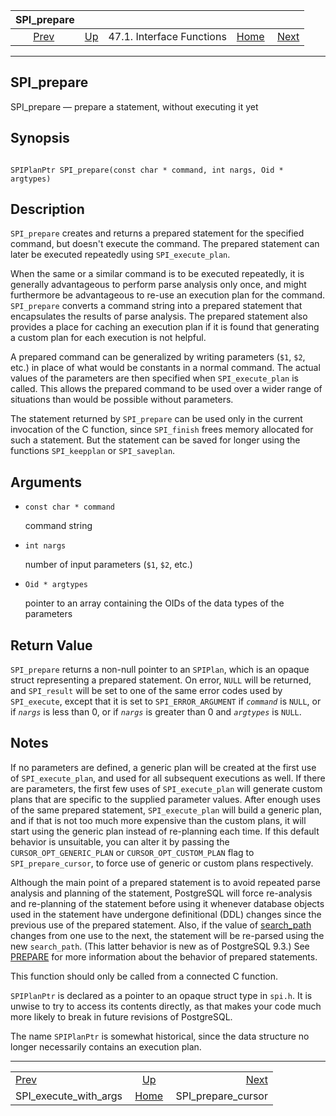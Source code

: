 <!--?xml version="1.0" encoding="UTF-8" standalone="no"?-->

|                           SPI\_prepare                          |                                                      |                           |                                                       |                                                           |
| :-------------------------------------------------------------: | :--------------------------------------------------- | :-----------------------: | ----------------------------------------------------: | --------------------------------------------------------: |
| [Prev](spi-spi-execute-with-args.html "SPI_execute_with_args")  | [Up](spi-interface.html "47.1. Interface Functions") | 47.1. Interface Functions | [Home](index.html "PostgreSQL 17devel Documentation") |  [Next](spi-spi-prepare-cursor.html "SPI_prepare_cursor") |

***

## SPI\_prepare

SPI\_prepare — prepare a statement, without executing it yet

## Synopsis

```

SPIPlanPtr SPI_prepare(const char * command, int nargs, Oid * argtypes)
```

## Description

`SPI_prepare` creates and returns a prepared statement for the specified command, but doesn't execute the command. The prepared statement can later be executed repeatedly using `SPI_execute_plan`.

When the same or a similar command is to be executed repeatedly, it is generally advantageous to perform parse analysis only once, and might furthermore be advantageous to re-use an execution plan for the command. `SPI_prepare` converts a command string into a prepared statement that encapsulates the results of parse analysis. The prepared statement also provides a place for caching an execution plan if it is found that generating a custom plan for each execution is not helpful.

A prepared command can be generalized by writing parameters (`$1`, `$2`, etc.) in place of what would be constants in a normal command. The actual values of the parameters are then specified when `SPI_execute_plan` is called. This allows the prepared command to be used over a wider range of situations than would be possible without parameters.

The statement returned by `SPI_prepare` can be used only in the current invocation of the C function, since `SPI_finish` frees memory allocated for such a statement. But the statement can be saved for longer using the functions `SPI_keepplan` or `SPI_saveplan`.

## Arguments

* `const char * command`

    command string

* `int nargs`

    number of input parameters (`$1`, `$2`, etc.)

* `Oid * argtypes`

    pointer to an array containing the OIDs of the data types of the parameters

## Return Value

`SPI_prepare` returns a non-null pointer to an `SPIPlan`, which is an opaque struct representing a prepared statement. On error, `NULL` will be returned, and `SPI_result` will be set to one of the same error codes used by `SPI_execute`, except that it is set to `SPI_ERROR_ARGUMENT` if *`command`* is `NULL`, or if *`nargs`* is less than 0, or if *`nargs`* is greater than 0 and *`argtypes`* is `NULL`.

## Notes

If no parameters are defined, a generic plan will be created at the first use of `SPI_execute_plan`, and used for all subsequent executions as well. If there are parameters, the first few uses of `SPI_execute_plan` will generate custom plans that are specific to the supplied parameter values. After enough uses of the same prepared statement, `SPI_execute_plan` will build a generic plan, and if that is not too much more expensive than the custom plans, it will start using the generic plan instead of re-planning each time. If this default behavior is unsuitable, you can alter it by passing the `CURSOR_OPT_GENERIC_PLAN` or `CURSOR_OPT_CUSTOM_PLAN` flag to `SPI_prepare_cursor`, to force use of generic or custom plans respectively.

Although the main point of a prepared statement is to avoid repeated parse analysis and planning of the statement, PostgreSQL will force re-analysis and re-planning of the statement before using it whenever database objects used in the statement have undergone definitional (DDL) changes since the previous use of the prepared statement. Also, if the value of [search\_path](runtime-config-client.html#GUC-SEARCH-PATH) changes from one use to the next, the statement will be re-parsed using the new `search_path`. (This latter behavior is new as of PostgreSQL 9.3.) See [PREPARE](sql-prepare.html "PREPARE") for more information about the behavior of prepared statements.

This function should only be called from a connected C function.

`SPIPlanPtr` is declared as a pointer to an opaque struct type in `spi.h`. It is unwise to try to access its contents directly, as that makes your code much more likely to break in future revisions of PostgreSQL.

The name `SPIPlanPtr` is somewhat historical, since the data structure no longer necessarily contains an execution plan.

***

|                                                                 |                                                       |                                                           |
| :-------------------------------------------------------------- | :---------------------------------------------------: | --------------------------------------------------------: |
| [Prev](spi-spi-execute-with-args.html "SPI_execute_with_args")  |  [Up](spi-interface.html "47.1. Interface Functions") |  [Next](spi-spi-prepare-cursor.html "SPI_prepare_cursor") |
| SPI\_execute\_with\_args                                        | [Home](index.html "PostgreSQL 17devel Documentation") |                                      SPI\_prepare\_cursor |
